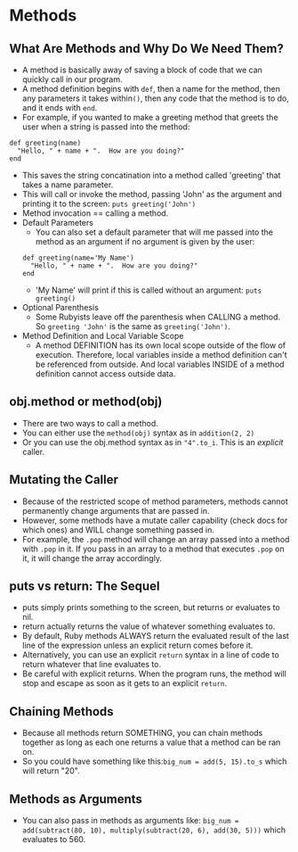 # Methods

## What Are Methods and Why Do We Need Them?
* A method is basically away of saving a block of code that we can quickly call in our program.
* A method definition begins with `def`, then a name for the method, then any parameters it takes within`()`, then any code that the method is to do, and it ends with `end`.
* For example, if you wanted to make a greeting method that greets the user when a string is passed into the method:
```
def greeting(name)
  "Hello, " + name + ".  How are you doing?"
end
```
* This saves the string concatination into a method called 'greeting' that takes a name parameter.
* This will call or invoke the method, passing 'John' as the argument and printing it to the screen: `puts greeting('John')`
* Method invocation == calling a method.
* Default Parameters
  * You can also set a default parameter that will me passed into the method as an argument if no argument is given by the user:
  ```
  def greeting(name='My Name')
    "Hello, " + name + ".  How are you doing?"
  end
  ```
  * 'My Name' will print if this is called without an argument: `puts greeting()`
* Optional Parenthesis
  * Some Rubyists leave off the parenthesis when CALLING a method.  So `greeting 'John'` is the same as `greeting('John')`.
* Method Definition and Local Variable Scope
  * A method DEFINITION has its own local scope outside of the flow of execution.  Therefore, local variables inside a method definition can't be referenced from outside.  And local variables INSIDE of a method definition cannot access outside data.

## obj.method or method(obj)
* There are two ways to call a method.
* You can either use the `method(obj)` syntax as in `addition(2, 2)`
* Or you can use the obj.method syntax as in `"4".to_i`.  This is an *explicit* caller.

## Mutating the Caller
* Because of the restricted scope of method parameters, methods cannot permanently change arguments that are passed in.
* However, some methods have a mutate caller capability (check docs for which ones) and WILL change something passed in.
* For example, the `.pop` method will change an array passed into a method with `.pop` in it.  If you pass in an array to a method that executes `.pop` on it, it will change the array accordingly.

## puts vs return: The Sequel
* puts simply prints something to the screen, but returns or evaluates to nil.
* return actually returns the value of whatever something evaluates to.
* By default, Ruby methods ALWAYS return the evaluated result of the last line of the expression unless an explicit return comes before it.
* Alternatively, you can use an explicit `return` syntax in a line of code to return whatever that line evaluates to.
* Be careful with explicit returns.  When the program runs, the method will stop and escape as soon as it gets to an explicit `return`.

## Chaining Methods
* Because all methods return SOMETHING, you can chain methods together as long as each one returns a value that a method can be ran on.
* So you could have something like this:`big_num = add(5, 15).to_s` which will return "20".

## Methods as Arguments
* You can also pass in methods as arguments like: `big_num = add(subtract(80, 10), multiply(subtract(20, 6), add(30, 5)))` which evaluates to 560.
